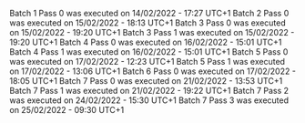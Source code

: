 Batch 1 Pass 0 was executed on 14/02/2022 - 17:27 UTC+1
Batch 2 Pass 0 was executed on 15/02/2022 - 18:13 UTC+1
Batch 3 Pass 0 was executed on 15/02/2022 - 19:20 UTC+1
Batch 3 Pass 1 was executed on 15/02/2022 - 19:20 UTC+1
Batch 4 Pass 0 was executed on 16/02/2022 - 15:01 UTC+1
Batch 4 Pass 1 was executed on 16/02/2022 - 15:01 UTC+1
Batch 5 Pass 0 was executed on 17/02/2022 - 12:23 UTC+1
Batch 5 Pass 1 was executed on 17/02/2022 - 13:06 UTC+1
Batch 6 Pass 0 was executed on 17/02/2022 - 18:05 UTC+1
Batch 7 Pass 0 was executed on 21/02/2022 - 13:53 UTC+1
Batch 7 Pass 1 was executed on 21/02/2022 - 19:22 UTC+1
Batch 7 Pass 2 was executed on 24/02/2022 - 15:30 UTC+1
Batch 7 Pass 3 was executed on 25/02/2022 - 09:30 UTC+1
